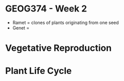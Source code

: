 # GEOG374 - Week 2

- Ramet = clones of plants originating from one seed
- Genet = 

# Vegetative Reproduction

# Plant Life Cycle